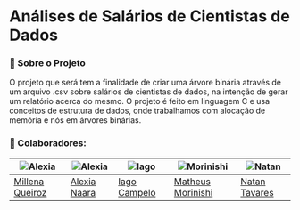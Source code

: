 # Análises de Salários de Cientistas de Dados

### 🤔 Sobre o Projeto

O projeto que será tem a finalidade de criar uma árvore binária através de um arquivo .csv sobre salários de cientistas de dados, na intenção de gerar um relatório acerca do mesmo. O projeto é feito em linguagem C e usa conceitos de estrutura de dados, onde trabalhamos com alocação de memória e nós em árvores binárias.

### :handshake: Colaboradores:

|![Alexia](https://github.com/MillenaQueiroz.png) |![Alexia](https://github.com/alexianaa.png)|![Iago](https://github.com/iagoscm.png)|![Morinishi](https://github.com/Morinishi15.png)|![Natan](https://github.com/Neitan2001.png)|
| - | - | - | - | - |
|[Millena Queiroz](https://github.com/MillenaQueiroz)|[Alexia Naara](https://github.com/alexianaa) | [Iago Campelo](https://github.com/iagoscm)|[Matheus Morinishi](https://github.com/Morinishi15)|[Natan Tavares](https://github.com/Neitan2001)|
